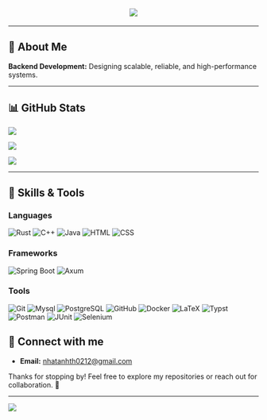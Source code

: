 <h1 align="center">
    <img src="https://readme-typing-svg.herokuapp.com/?font=Righteous&size=35&center=true&vCenter=true&width=500&height=70&duration=4000&lines=Hi+There!+👋;+I'm+Anh!;" />
</h1>

---

## 🐸 About Me  

**Backend Development:** Designing scalable, reliable, and high-performance systems.

---

## 📊 GitHub Stats

![](https://github-readme-stats.vercel.app/api?username=lunarcd&show_icons=true&theme=github_dark)  

![](https://github-readme-stats.vercel.app/api/top-langs?username=lunarcd&show_icons=true&locale=en&theme=github_dark&layout=compact&hide=jupyter%20notebook)

![](https://github-profile-trophy.vercel.app/?username=lunarcd&theme=darkhub&column=3&margin-w=15&margin-h=15)

---

## 🔧 Skills & Tools

### **Languages**
![Rust](https://img.shields.io/badge/Rust-000000?style=for-the-badge&logo=rust&logoColor=white)
![C++](https://img.shields.io/badge/C++-00599C?style=for-the-badge&logo=cplusplus&logoColor=white)
![Java](https://img.shields.io/badge/JAVA-blue?style=for-the-badge&logo=java&logoColor=white)
![HTML](https://img.shields.io/badge/HTML-E34F26?style=for-the-badge&logo=html5&logoColor=white)
![CSS](https://img.shields.io/badge/CSS-1572B6?style=for-the-badge&logo=css3&logoColor=white)


### Frameworks
![Spring Boot](https://img.shields.io/badge/SPRINGBOOT-6DB33F?style=for-the-badge&logo=spring&logoColor=white)
![Axum](https://img.shields.io/badge/Axum-000000?style=for-the-badge&logo=rust&logoColor=white)

### **Tools**
![Git](https://img.shields.io/badge/Git-F05032?style=for-the-badge&logo=git&logoColor=white)
![Mysql](https://img.shields.io/badge/MYSQL-4479A1?style=for-the-badge&logo=mysql&logoColor=white)
![PostgreSQL](https://img.shields.io/badge/PostgreSQL-336791?style=for-the-badge&logo=postgresql&logoColor=white)
![GitHub](https://img.shields.io/badge/GitHub-181717?style=for-the-badge&logo=github&logoColor=white)
![Docker](https://img.shields.io/badge/Docker-2496ED?style=for-the-badge&logo=docker&logoColor=white)
![LaTeX](https://img.shields.io/badge/LaTeX-008080?style=for-the-badge&logo=latex&logoColor=white)
![Typst](https://img.shields.io/badge/Typst-000000?style=for-the-badge)
![Postman](https://img.shields.io/badge/Postman-FF6C37?style=for-the-badge&logo=assertJ&logoColor=white)
![JUnit](https://img.shields.io/badge/Junit-C562AF?style=for-the-badge&logo=java&logoColor=white)
![Selenium](https://img.shields.io/badge/Selenium-43B02A?style=for-the-badge&logo=selenium&logoColor=white)


## 🌟 Connect with me

- **Email:** [nhatanhth0212@gmail.com](mailto:nhatanhth0212@gmail.com)  

Thanks for stopping by! Feel free to explore my repositories or reach out for collaboration. 🚀

---
![](https://count.getloli.com/@lunarcd?name=lunarcd&theme=moebooru&padding=7&offset=0&align=top&scale=1&pixelated=1&darkmode=auto)

